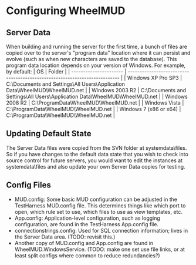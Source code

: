 # Configuring WheelMUD

## Server Data
When building and running the server for the first time, a bunch of files are copied over to the server's "program data" location where it can persist and evolve (such as when new characters are saved to the database).
This program data location depends on your version of Windows. For example, by default:
| OS                     | Folder                                                                     |
| ---------------------- | -------------------------------------------------------------------------- |
| Windows XP Pro SP3     | C:\Documents and Settings\All Users\Application Data\WheelMUD\WheelMUD.net |
| Windows 2003 R2        | C:\Documents and Settings\All Users\Application Data\WheelMUD\WheelMUD.net |
| Windows 2008 R2        | C:\ProgramData\WheelMUD\WheelMUD.net                                       |
| Windows Vista          | C:\ProgramData\WheelMUD\WheelMUD.net                                       |
| Windows 7 (x86 or x64) | C:\ProgramData\WheelMUD\WheelMUD.net                                       |

## Updating Default State
The Server Data files were copied from the SVN folder at systemdata\files.
So if you have changes to the default data state that you wish to check into source control for future servers, you would want to edit the instances at systemdata\files and also update your own Server Data copies for testing.

## Config Files
* MUD.config: Some basic MUD configuration can be adjusted in the TestHarness MUD.config file. This determines things like which port to open, which rule set to use, which files to use as view templates, etc.
* App.config: Application-level configuration, such as logging configuration, are found in the TestHarness App.config file.
* connectionstrings.config: Used for SQL connection information; lives in the Server Data area. (TODO: revisit this.)
* Another copy of MUD.config and App.config are found in WheelMUD.WindowsService. (TODO: make one set use file links, or at least split configs where common to reduce redundancies?)
